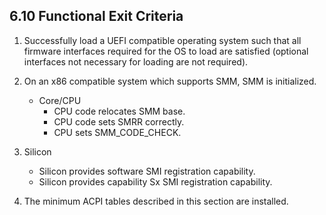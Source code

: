 <!--- @file
  6.10 Functional Exit Criteria

  Copyright (c) 2019, Intel Corporation. All rights reserved.<BR>

  Redistribution and use in source (original document form) and 'compiled'
  forms (converted to PDF, epub, HTML and other formats) with or without
  modification, are permitted provided that the following conditions are met:

  1) Redistributions of source code (original document form) must retain the
     above copyright notice, this list of conditions and the following
     disclaimer as the first lines of this file unmodified.

  2) Redistributions in compiled form (transformed to other DTDs, converted to
     PDF, epub, HTML and other formats) must reproduce the above copyright
     notice, this list of conditions and the following disclaimer in the
     documentation and/or other materials provided with the distribution.

  THIS DOCUMENTATION IS PROVIDED BY TIANOCORE PROJECT "AS IS" AND ANY EXPRESS OR
  IMPLIED WARRANTIES, INCLUDING, BUT NOT LIMITED TO, THE IMPLIED WARRANTIES OF
  MERCHANTABILITY AND FITNESS FOR A PARTICULAR PURPOSE ARE DISCLAIMED. IN NO
  EVENT SHALL TIANOCORE PROJECT  BE LIABLE FOR ANY DIRECT, INDIRECT, INCIDENTAL,
  SPECIAL, EXEMPLARY, OR CONSEQUENTIAL DAMAGES (INCLUDING, BUT NOT LIMITED TO,
  PROCUREMENT OF SUBSTITUTE GOODS OR SERVICES; LOSS OF USE, DATA, OR PROFITS;
  OR BUSINESS INTERRUPTION) HOWEVER CAUSED AND ON ANY THEORY OF LIABILITY,
  WHETHER IN CONTRACT, STRICT LIABILITY, OR TORT (INCLUDING NEGLIGENCE OR
  OTHERWISE) ARISING IN ANY WAY OUT OF THE USE OF THIS DOCUMENTATION, EVEN IF
  ADVISED OF THE POSSIBILITY OF SUCH DAMAGE.

-->

## 6.10 Functional Exit Criteria

1. Successfully load a UEFI compatible operating system such that all firmware
   interfaces required for the OS to load are satisfied (optional interfaces
   not necessary for loading are not required).

2. On an x86 compatible system which supports SMM, SMM is initialized.
    * Core/CPU
        * CPU code relocates SMM base.
        * CPU code sets SMRR correctly.
        * CPU sets SMM_CODE_CHECK.
3. Silicon
    * Silicon provides software SMI registration capability.
    * Silicon provides capability Sx SMI registration capability.

4. The minimum ACPI tables described in this section are installed.
